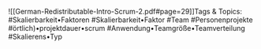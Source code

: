 
![[German-Redistributable-Intro-Scrum-2.pdf#page=29]]Tags & Topics:
   #Skalierbarkeit•Faktoren
   #Skalierbarkeit•Faktor
   #Team
   #Personenprojekte
   #örtlich)•projektdauer•scrum
   #Anwendung•Teamgröße•Teamverteilung
   #Skalierens•Typ